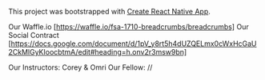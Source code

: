 This project was bootstrapped with [Create React Native App](https://github.com/react-community/create-react-native-app).

Our Waffle.io [https://waffle.io/fsa-1710-breadcrumbs/breadcrumbs]
Our Social Contract [https://docs.google.com/document/d/1pV_y8rt5h4dUZQELmx0cWxHcGaU2CkMlGyKIoocbtmA/edit#heading=h.onv2r3msw9bn]

Our Instructors:  Corey & Omri
Our Fellow:  //
